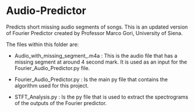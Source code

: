 # Audio-Predictor
Predicts short missing audio segments of songs. This is an updated version of Fourier Predictor created by Professor Marco Gori, University of Siena.

The files within this folder are:

- Audio_with_missing_segment_.m4a : This is the audio file that has a missing segment at around 4 second mark. It is used as an input for the Fourier_Audio_Predictor.py file.

- Fourier_Audio_Predictor.py : Is the main py file that contains the algorithm used for this project.

- STFT_Analysis.py : Is the py file that is used to extract the spectrograms of the outputs of the Fourier predictor.
